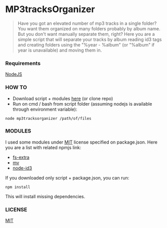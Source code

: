 # MP3tracksOrganizer

>Have you got an elevated number of mp3 tracks in a single folder?
You want them organized on many folders probably by album name.
But you don't want manually separate them, right?
Here you are a simple script that will separate your tracks by album reading id3 tags and creating folders using the "%year - %album" (or "%album" if year is unavailable) and moving them in.

### Requirements

[NodeJS](https://nodejs.org/en/download/)

### HOW TO
- Download script + modules [here](https://github.com/RixSka/mp3tracksorganizer/archive/1.0.zip) (or clone repo)
- Run on cmd / bash from script folder (assuming nodejs is available through environment variable):
```
node mp3tracksorganizer /path/of/files
```

### MODULES
I used some modules under [MIT](http://spdx.org/licenses/MIT) license specified on package.json. 
Here you are a list with related npmjs link:

- [fs-extra](https://www.npmjs.com/package/fs-extra)
- [mv](https://www.npmjs.com/package/mv)
- [node-id3](https://www.npmjs.com/package/node-id3)

If you downloaded only script + package.json, you can run:
```
npm install
```
This will install missing dependencies.

### LICENSE
[MIT](https://github.com/RixSka/mp3tracksorganizer/blob/master/LICENSE)

